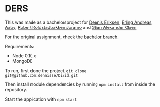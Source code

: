 DERS
====

This was made as a bachelorsproject for [Dennis Eriksen](http://denniseriksen.com), [Erling Andreas Aaby](http://no.linkedin.com/pub/erling-aaby/21/aba/742), [Robert Koldstadbakken Joramo](http://no.linkedin.com/pub/robert-kolstadbakken-joramo/48/526/569) and [Stian Alexander Olsen](http://no.linkedin.com/pub/stian-alexander-olsen/58/439/190)

For the original assignment, check the [bachelor branch](https://github.com/dennisse/Divid/tree/Bachelor).

Requirements: 
- Node 0.10.x
- MongoDB


To run, first clone the project.
 ```git clone git@github.com:dennisse/Divid.git```

Then install module dependencies by running ```npm install``` from inside the repository.

Start the application with ```npm start```
